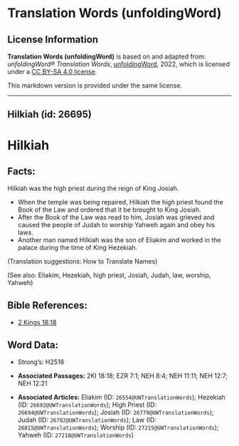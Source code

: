 # Translation Words (unfoldingWord)

## License Information

**Translation Words (unfoldingWord)** is based on and adapted from: _unfoldingWord® Translation Words_, [unfoldingWord](https://unfoldingword.org/utw), 2022, which is licensed under a [CC BY-SA 4.0 license](https://creativecommons.org/licenses/by-sa/4.0/legalcode.en).

This markdown version is provided under the same license.



--------------------------------

## Hilkiah (id: 26695)

Hilkiah
=======

Facts:
------

Hilkiah was the high priest during the reign of King Josiah.

* When the temple was being repaired, Hilkiah the high priest found the Book of the Law and ordered that it be brought to King Josiah.
* After the Book of the Law was read to him, Josiah was grieved and caused the people of Judah to worship Yahweh again and obey his laws.
* Another man named Hilkiah was the son of Eliakim and worked in the palace during the time of King Hezekiah.

(Translation suggestions: How to Translate Names)

(See also: Eliakim, Hezekiah, high priest, Josiah, Judah, law, worship, Yahweh)

Bible References:
-----------------

* [2 Kings 18:18](https://ref.ly/2Kgs18:18)

Word Data:
----------

* Strong’s: H2518

* **Associated Passages:** 2KI 18:18; EZR 7:1; NEH 8:4; NEH 11:11; NEH 12:7; NEH 12:21
* **Associated Articles:** Eliakim (ID: `26554@UWTranslationWords`); Hezekiah (ID: `26692@UWTranslationWords`); High Priest (ID: `26694@UWTranslationWords`); Josiah (ID: `26779@UWTranslationWords`); Judah (ID: `26782@UWTranslationWords`); Law (ID: `26815@UWTranslationWords`); Worship (ID: `27215@UWTranslationWords`); Yahweh (ID: `27218@UWTranslationWords`)

